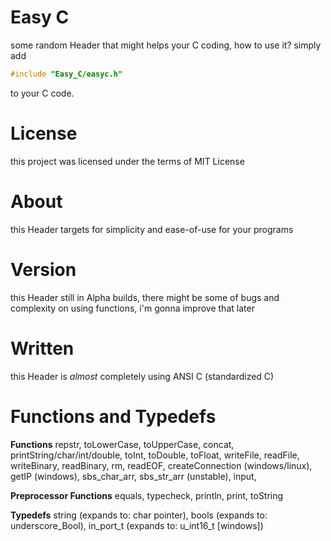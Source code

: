 # Easy C
some random Header that might helps your C coding, how to use it? simply add
```c
#include "Easy_C/easyc.h"
```
to your C code.

# License
this project was licensed under the terms of MIT License

# About
this Header targets for simplicity and ease-of-use for your programs

# Version
this Header still in Alpha builds, there might be some of bugs and complexity on using functions, i'm gonna improve that later

# Written
this Header is *almost* completely using ANSI C (standardized C)

# Functions and Typedefs

**Functions**
repstr, toLowerCase, toUpperCase, concat, printString/char/int/double, toInt, toDouble, toFloat, writeFile, readFile, writeBinary, readBinary, rm, readEOF, createConnection (windows/linux), getIP (windows), sbs_char_arr, sbs_str_arr (unstable), input, 


**Preprocessor Functions**
equals, typecheck, println, print, toString

**Typedefs**
string (expands to: char pointer), bools (expands to: underscore_Bool), in_port_t (expands to: u_int16_t [windows])
